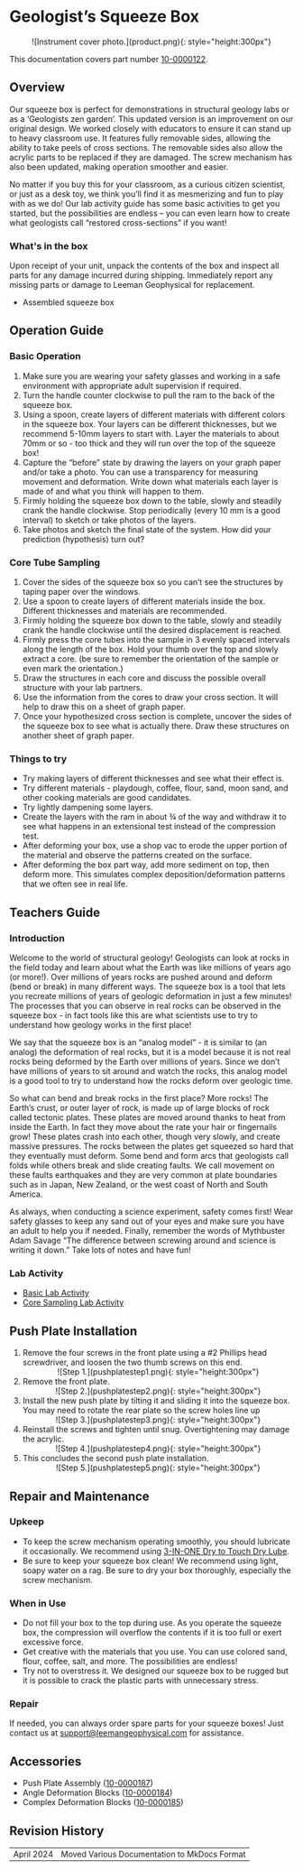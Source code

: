 # Geologist’s Squeeze Box
<center>
![Instrument cover photo.](product.png){: style="height:300px"}
</center>

This documentation covers part number <a
href="https://leemangeophysical.com/product/geologists-squeeze-box/"
target="_blank" rel="noopener noreferrer">10-0000122</a>.

## Overview
Our squeeze box is perfect for demonstrations in structural geology labs or as a ‘Geologists zen garden’. This updated version is an improvement on our original design. We worked closely with educators to ensure it can stand up to heavy classroom use. It features fully removable sides, allowing the ability to take peels of cross sections. The removable sides also allow the acrylic parts to be replaced if they are damaged.  The screw mechanism has also been updated, making operation smoother and easier.

No matter if you buy this for your classroom, as a curious citizen scientist, or just as a desk toy, we think you’ll find it as mesmerizing and fun to play with as we do! Our lab activity guide has some basic activities to get you started, but the possibilities are endless – you can even learn how to create what geologists call “restored cross-sections” if you want!

### What's in the box
Upon receipt of your unit, unpack the contents of the box and inspect all parts
for any damage incurred during shipping. Immediately report any missing parts or
damage to Leeman Geophysical for replacement.  

* Assembled squeeze box

## Operation Guide
### Basic Operation
1. Make sure you are wearing your safety glasses and working in a safe
   environment with appropriate adult supervision if required.
1. Turn the handle counter clockwise to pull the ram to the back of the squeeze
   box.
1. Using a spoon, create layers of different materials with different colors in
   the squeeze box. Your layers can be different thicknesses, but we recommend
   5-10mm layers to start with. Layer the materials to about 70mm or so - too
   thick and they will run over the top of the squeeze box!
1. Capture the “before” state by drawing the layers on your graph paper and/or
   take a photo. You can use a transparency for measuring movement and
   deformation. Write down what materials each layer is made of and what you
   think will happen to them.
1. Firmly holding the squeeze box down to the table, slowly and steadily crank
   the handle clockwise. Stop periodically (every 10 mm is a good interval) to
   sketch or take photos of the layers.
1. Take photos and sketch the final state of the system. How did your prediction
   (hypothesis) turn out?

### Core Tube Sampling  
1. Cover the sides of the squeeze box so you can’t see the structures by taping
   paper over the windows.
1. Use a spoon to create layers of different materials inside the box. Different
   thicknesses and materials are recommended.
1. Firmly holding the squeeze box down to the table, slowly and steadily crank
   the handle clockwise until the desired displacement is reached. 
1. Firmly press the core tubes into the sample in 3 evenly spaced intervals
   along the length of the box. Hold your thumb over the top and slowly extract
   a core. (be sure to remember the orientation of the sample or even mark the
   orientation.)
1. Draw the structures in each core and discuss the possible overall structure
   with your lab partners.
1. Use the information from the cores to draw your cross section. It will help
   to draw this on a sheet of graph paper. 
1. Once your hypothesized cross section is complete, uncover the sides of the
   squeeze box to see what is actually there. Draw these structures on another
   sheet of graph paper.


### Things to try  
* Try making layers of different thicknesses and see what their effect is.
* Try different materials - playdough, coffee, flour, sand, moon sand, and other
  cooking materials are good candidates.
* Try lightly dampening some layers.
* Create the layers with the ram in about ¾ of the way and withdraw it to see
  what happens in an extensional test instead of the compression test.
* After deforming your box, use a shop vac to erode the upper portion of the
  material and observe the patterns created on the surface.
* After deforming the box part way, add more sediment on top, then deform more.
  This simulates complex deposition/deformation patterns that we often see in
  real life.


## Teachers Guide
### Introduction
Welcome to the world of structural geology! Geologists can look at rocks in the
field today and learn about what the Earth was like millions of years ago (or
more!). Over millions of years rocks are pushed around and deform (bend or
break) in many different ways. The squeeze box is a tool that lets you recreate
millions of years of geologic deformation in just a few minutes! The processes
that you can observe in real rocks can be observed in the squeeze box - in fact
tools like this are what scientists use to try to understand how geology works
in the first place!  

We say that the squeeze box is an “analog model” - it is similar to (an analog)
the deformation of real rocks, but it is a model because it is not real rocks
being deformed by the Earth over millions of years. Since we don’t have millions
of years to sit around and watch the rocks, this analog model is a good tool to
try to understand how the rocks deform over geologic time.  

So what can bend and break rocks in the first place? More rocks! The Earth’s
crust, or outer layer of rock, is made up of large blocks of rock called
tectonic plates. These plates are moved around thanks to heat from inside the
Earth. In fact they move about the rate your hair or fingernails grow! These
plates crash into each other, though very slowly, and create massive pressures.
The rocks between the plates get squeezed so hard that they eventually must
deform. Some bend and form arcs that geologists call folds while others break
and slide creating faults. We call movement on these faults earthquakes and they
are very common at plate boundaries such as in Japan, New Zealand, or the west
coast of North and South America.  

As always, when conducting a science experiment, safety comes first! Wear safety
glasses to keep any sand out of your eyes and make sure you have an adult to
help you if needed. Finally, remember the words of Mythbuster Adam Savage “The
difference between screwing around and science is writing it down.” Take lots of
notes and have fun!  

### Lab Activity
* <a href="https://docs.google.com/document/d/1_ukrtYt-NUvjx7G5uUpbuBWwasQ5orbDjec4CXtnwoE/edit" target="_blank" rel="noopener noreferrer">Basic Lab Activity</a>
* <a href="https://docs.google.com/document/d/1ni7TQ4-xyOrLFwiIlzJ49hatRJ2FzKREU-i2q9pWqOA/edit#heading=h.mq2gzs29aged" target="_blank" rel="noopener noreferrer">Core Sampling Lab Activity</a>



## Push Plate Installation
1. Remove the four screws in the front plate using a #2 Phillips head
   screwdriver, and loosen the two thumb screws on this end.  
    <center>
    ![Step 1.](pushplatestep1.png){: style="height:300px"}
    </center>
1. Remove the front plate.
    <center>
    ![Step 2.](pushplatestep2.png){: style="height:300px"}
    </center>
1. Install the new push plate by tilting it and sliding it into the squeeze box.
   You may need to rotate the rear plate so the screw holes line up
    <center>
    ![Step 3.](pushplatestep3.png){: style="height:300px"}
    </center>
1. Reinstall the screws and tighten until snug. Overtightening may damage the acrylic. 
    <center>
    ![Step 4.](pushplatestep4.png){: style="height:300px"}
    </center>
1. This concludes the second push plate installation.
    <center>
    ![Step 5.](pushplatestep5.png){: style="height:300px"}
    </center>

## Repair and Maintenance
### Upkeep
* To keep the screw mechanism operating smoothly, you should lubricate it
  occasionally. We recommend using <a
  href="https://3inone.com/product/3-in-one-dry-to-touch-dry-lube/"
  target="_blank" rel="noopener noreferrer">3-IN-ONE Dry to Touch Dry Lube</a>.
* Be sure to keep your squeeze box clean! We recommend using light, soapy water
  on a rag. Be sure to dry your box thoroughly, especially the screw mechanism.

### When in Use
* Do not fill your box to the top during use. As you operate the squeeze box,
  the compression will overflow the contents if it is too full or exert
  excessive force.
* Get creative with the materials that you use. You can use colored sand, flour,
  coffee, salt, and more. The possibilities are endless!
* Try not to overstress it. We designed our squeeze box to be rugged but it is
  possible to crack the plastic parts with unnecessary stress.

### Repair
If needed, you can always order spare parts for your squeeze boxes! Just contact us at support@leemangeophysical.com for assistance.

## Accessories
* Push Plate Assembly (<a href="https://leemangeophysical.com/product/geologists-squeeze-box-push-plate/" target="_blank" rel="noopener noreferrer">10-0000187</a>)
* Angle Deformation Blocks (<a href="https://leemangeophysical.com/product/angle-deformation-plates/" target="_blank" rel="noopener noreferrer">10-0000184</a>)
* Complex Deformation Blocks (<a href="https://leemangeophysical.com/product/complex-deformation-plates/" target="_blank" rel="noopener noreferrer">10-0000185</a>)


## Revision History
<table>
  <tr>
    <td>April 2024</td>
    <td>Moved Various Documentation to MkDocs Format</td>
  </tr>
</table>

